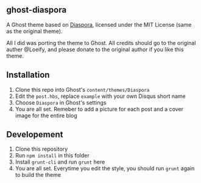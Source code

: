 ghost-diaspora
---

A Ghost theme based on [Diaspora](https://github.com/LoeiFy/Diaspora), licensed under the MIT License (same as the original theme).

All I did was porting the theme to Ghost. All credits should go to the original auther @Loeify, and please donate to the original author if you like this theme.

Installation
---

1. Clone this repo into Ghost's `content/themes/Diaspora`
2. Edit the `post.hbs`, replace `example` with your own Disqus short name
3. Choose `Diaspora` in Ghost's settings
4. You are all set. Remeber to add a picture for each post and a cover image for the entire blog

Developement
---

1. Clone this repository
2. Run `npm install` in this folder
3. Install `grunt-cli` and run `grunt` here
4. You are all set. Everytime you edit the style, you should run `grunt` again to build the theme
